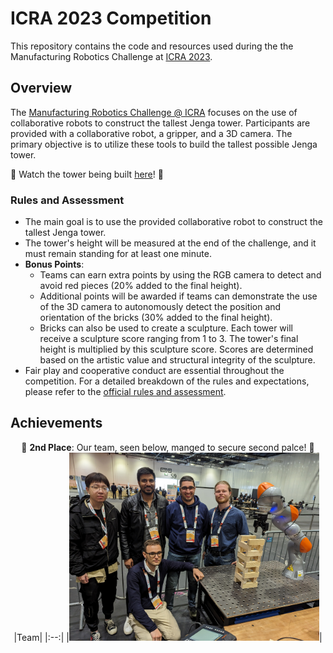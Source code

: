 # ICRA 2023 Competition

This repository contains the code and resources used during the the Manufacturing Robotics Challenge at [ICRA 2023](https://www.icra2023.org/).

## Overview

The [Manufacturing Robotics Challenge @ ICRA](https://github.com/gianmarco96/MRC-at-ICRA) focuses on the use of collaborative robots to construct the tallest Jenga tower. Participants are provided with a collaborative robot, a gripper, and a 3D camera. The primary objective is to utilize these tools to build the tallest possible Jenga tower.

:movie_camera: Watch the tower being built [here](https://www.youtube.com/watch?v=4TqlQTydhJ0)! :movie_camera:

### Rules and Assessment

- The main goal is to use the provided collaborative robot to construct the tallest Jenga tower.
- The tower's height will be measured at the end of the challenge, and it must remain standing for at least one minute.
- **Bonus Points**:
  - Teams can earn extra points by using the RGB camera to detect and avoid red pieces (20% added to the final height).
  - Additional points will be awarded if teams can demonstrate the use of the 3D camera to autonomously detect the position and orientation of the bricks (30% added to the final height).
  - Bricks can also be used to create a sculpture. Each tower will receive a sculpture score ranging from 1 to 3. The tower's final height is multiplied by this sculpture score. Scores are determined based on the artistic value and structural integrity of the sculpture.
- Fair play and cooperative conduct are essential throughout the competition. For a detailed breakdown of the rules and expectations, please refer to the [official rules and assessment](https://github.com/gianmarco96/MRC-at-ICRA).

## Achievements


<div align = center>

 🥈 **2nd Place**: Our team, seen below, manged to secure second palce! 🥈
|Team|
|:--:|
|<img align = centre src="assets/Team_Photo.jpg" width =400>|

</div>
